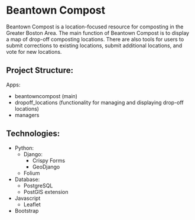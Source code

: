 # Beantown Compost

Beantown Compost is a location-focused resource for composting in the Greater Boston Area. 
The main function of Beantown Compost is to display a map of drop-off composting locations. 
There are also tools for users to submit corrections to existing locations, submit additional locations, and vote for new locations.


## Project Structure:

Apps:
  - beantowncompost (main)
  - dropoff_locations (functionality for managing and displaying drop-off locations)
  - managers
  

## Technologies:
  - Python:
    - Django:
      - Crispy Forms
      - GeoDjango
    - Folium
  - Database:
    - PostgreSQL
    - PostGIS extension
  - Javascript
    - Leaflet
  - Bootstrap
   